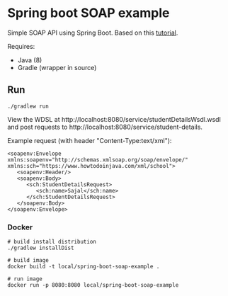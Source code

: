 # Spring boot SOAP example 

Simple SOAP API using Spring Boot. Based on this [tutorial](https://howtodoinjava.com/spring/spring-boot/spring-boot-soap-webservice-example/).

Requires:
* Java (8)
* Gradle (wrapper in source)

## Run

```
./gradlew run
```

View the WDSL at http://localhost:8080/service/studentDetailsWsdl.wsdl and post requests to http://localhost:8080/service/student-details.

Example request (with header "Content-Type:text/xml"):
```
<soapenv:Envelope xmlns:soapenv="http://schemas.xmlsoap.org/soap/envelope/" xmlns:sch="https://www.howtodoinjava.com/xml/school">
   <soapenv:Header/>
   <soapenv:Body>
      <sch:StudentDetailsRequest>
         <sch:name>Sajal</sch:name>
      </sch:StudentDetailsRequest>
   </soapenv:Body>
</soapenv:Envelope>
```

### Docker

```
# build install distribution
./gradlew installDist

# build image
docker build -t local/spring-boot-soap-example .

# run image
docker run -p 8080:8080 local/spring-boot-soap-example
```